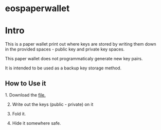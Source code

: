# eospaperwallet


<h1>Intro</h1>
This is a paper wallet print out where keys are stored by writing them down in the provided spaces - public key and private key spaces.

This paper wallet does not programmaticaly generate new key pairs.

It is intended to be used as a backup key storage method.

<h2>How to Use it</h2>
1. Download the <a href="https://github.com/eosnairobi/eospaperwallet/blob/master/EOS-Paper-wallet.png">file.</a>

2. Write out the keys (public - private) on it 

3. Fold it.

4. Hide it somewhere safe.
